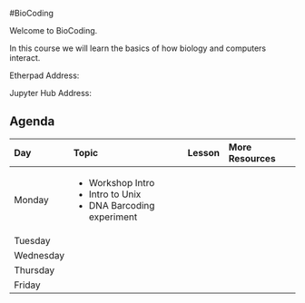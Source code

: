 #BioCoding

Welcome to BioCoding.

In this course we will learn the basics of how biology and computers interact.

Etherpad Address: []()

Jupyter Hub Address: []()

## Agenda


|Day|Topic|Lesson|More Resources|
|:--|:----|:-----|:-------------|
|Monday|<ul><li>Workshop Intro<li>Intro to Unix<li>DNA Barcoding experiment</ul>|||
|Tuesday|<ul></ul>|||
|Wednesday|<ul></ul>|||
|Thursday|<ul></ul>|||
|Friday|<ul></ul>|||
